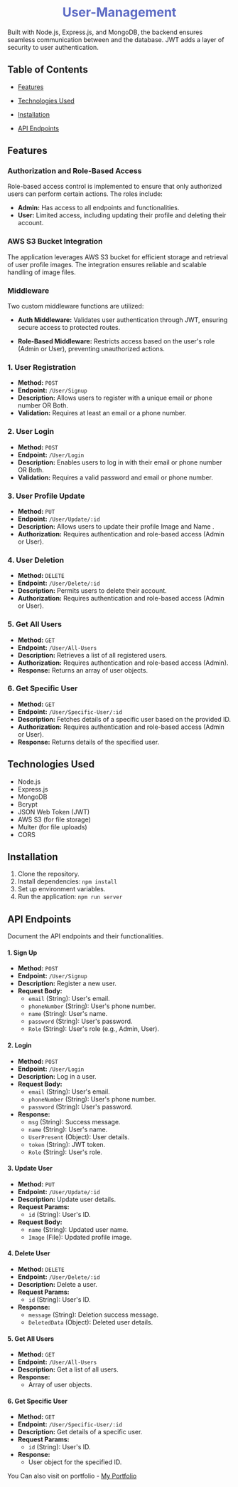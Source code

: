 <h1 align="center"><span style="color: #5C6AC4;">User-Management</span></h1>




Built with Node.js, Express.js, and MongoDB, the backend ensures seamless communication between and the database. JWT adds a layer of security to user authentication.

## Table of Contents

- [Features](#features)
- [Technologies Used](#technologies-used)
- [Installation](#installation)

- [API Endpoints](#endpoints)


## Features


### Authorization and Role-Based Access

Role-based access control is implemented to ensure that only authorized users can perform certain actions. The roles include:

- **Admin:** Has access to all endpoints and functionalities.
- **User:** Limited access, including updating their profile and deleting their account.

### AWS S3 Bucket Integration

The application leverages AWS S3 bucket for efficient storage and retrieval of user profile images. The integration ensures reliable and scalable handling of image files.

### Middleware

Two custom middleware functions are utilized:

- **Auth Middleware:** 
Validates user authentication through JWT, ensuring secure access to protected routes.

- **Role-Based Middleware:** 
Restricts access based on the user's role (Admin or User), preventing unauthorized actions.


### 1. User Registration

- **Method:** `POST`
- **Endpoint:** `/User/Signup`
- **Description:** Allows users to register with a unique email or phone number OR Both.
- **Validation:** Requires at least an email or a phone number.

### 2. User Login

- **Method:** `POST`
- **Endpoint:** `/User/Login`
- **Description:** Enables users to log in with their email or phone number OR Both.
- **Validation:** Requires a valid password and email or phone number.

### 3. User Profile Update

- **Method:** `PUT`
- **Endpoint:** `/User/Update/:id`
- **Description:** Allows users to update their profile Image and Name .
- **Authorization:** Requires authentication and role-based access (Admin or User).

### 4. User Deletion


- **Method:** `DELETE`
- **Endpoint:** `/User/Delete/:id`
- **Description:** Permits users to delete their account.
- **Authorization:** Requires authentication and role-based access (Admin or User).


### 5. Get All Users

- **Method:** `GET`
- **Endpoint:** `/User/All-Users`
- **Description:** Retrieves a list of all registered users.
- **Authorization:** Requires authentication and role-based access (Admin).
- **Response:** Returns an array of user objects.

### 6. Get Specific User

- **Method:** `GET`
- **Endpoint:** `/User/Specific-User/:id`
- **Description:** Fetches details of a specific user based on the provided ID.
- **Authorization:** Requires authentication and role-based access (Admin or User).
- **Response:** Returns details of the specified user.



## Technologies Used

- Node.js
- Express.js
- MongoDB
- Bcrypt
- JSON Web Token (JWT)
- AWS S3 (for file storage)
- Multer (for file uploads)
- CORS


## Installation

1. Clone the repository.
2. Install dependencies: `npm install`
3. Set up environment variables.
4. Run the application: `npm run server`



## API Endpoints

Document the API endpoints and their functionalities.


#### 1. Sign Up

- **Method:** `POST`
- **Endpoint:** `/User/Signup`
- **Description:** Register a new user.
- **Request Body:**
  - `email` (String): User's email.
  - `phoneNumber` (String): User's phone number.
  - `name` (String): User's name.
  - `password` (String): User's password.
  - `Role` (String): User's role (e.g., Admin, User).

#### 2. Login

- **Method:** `POST`
- **Endpoint:** `/User/Login`
- **Description:** Log in a user.
- **Request Body:**
  - `email` (String): User's email.
  - `phoneNumber` (String): User's phone number.
  - `password` (String): User's password.
- **Response:**
  - `msg` (String): Success message.
  - `name` (String): User's name.
  - `UserPresent` (Object): User details.
  - `token` (String): JWT token.
  - `Role` (String): User's role.

#### 3. Update User

- **Method:** `PUT`
- **Endpoint:** `/User/Update/:id`
- **Description:** Update user details.
- **Request Params:**
  - `id` (String): User's ID.
- **Request Body:**
  - `name` (String): Updated user name.
  - `Image` (File): Updated profile image.

#### 4. Delete User

- **Method:** `DELETE`
- **Endpoint:** `/User/Delete/:id`
- **Description:** Delete a user.
- **Request Params:**
  - `id` (String): User's ID.
- **Response:**
  - `message` (String): Deletion success message.
  - `DeletedData` (Object): Deleted user details.

#### 5. Get All Users

- **Method:** `GET`
- **Endpoint:** `/User/All-Users`
- **Description:** Get a list of all users.
- **Response:**
  - Array of user objects.

#### 6. Get Specific User

- **Method:** `GET`
- **Endpoint:** `/User/Specific-User/:id`
- **Description:** Get details of a specific user.
- **Request Params:**
  - `id` (String): User's ID.
- **Response:**
  - User object for the specified ID.






You Can also visit on portfolio - [My Portfolio](https://msaifkhan01.github.io/)
